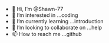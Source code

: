 - 👋 Hi, I’m @Shawn-77
- 👀 I’m interested in ...coding
- 🌱 I’m currently learning ...introduction
- 💞️ I’m looking to collaborate on ...help
- 📫 How to reach me ...github

<!---
Shawn-77/Shawn-77 is a ✨ special ✨ repository because its `README.md` (this file) appears on your GitHub profile.
You can click the Preview link to take a look at your changes.
--->
